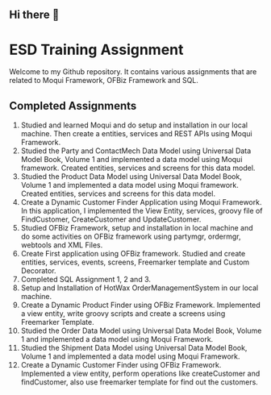 ## Hi there 👋

# ESD Training Assignment

Welcome to my Github repository. It contains various assignments that are related to Moqui Framework, OFBiz Framework and SQL.

## Completed Assignments
1. Studied and learned Moqui and do setup and installation in our local machine. Then create a entities, services and REST APIs using Moqui Framework.
2. Studied the Party and ContactMech Data Model using Universal Data Model Book, Volume 1 and implemented a data model using Moqui framework. Created entities, services and screens for this data model.
3. Studied the Product Data Model using Universal Data Model Book, Volume 1 and implemented a data model using Moqui framework. Created entities, services and screens for this data model.
4. Create a Dynamic Customer Finder Application using Moqui Framework. In this application, I implemented the View Entity, services, groovy file of FindCustomer, CreateCustomer and UpdateCustomer.
5. Studied OFBiz Framework, setup and installation in local machine and do some activities on OFBiz framework using partymgr, ordermgr, webtools and XML Files.
6. Create First application using OFBiz framework. Studied and create entities, services, events, screens, Freemarker template and Custom Decorator.
7. Completed SQL Assignment 1, 2 and 3.
8. Setup and Installation of HotWax OrderManagementSystem in our local machine.
9. Create a Dynamic Product Finder using OFBiz Framework. Implemented a view entity, write groovy scripts and create a screens using Freemarker Template.
10. Studied the Order Data Model using Universal Data Model Book, Volume 1 and implemented a data model using Moqui Framework.
11. Studied the Shipment Data Model using Universal Data Model Book, Volume 1 and implemented a data model using Moqui Framework.
12. Create a Dynamic Customer Finder using OFBiz Framework. Implemented a view entity, perform operations like createCustomer and findCustomer, also use freemarker template for find out the customers.
